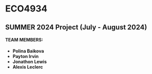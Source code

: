 # ECO4934 
## SUMMER 2024 Project (July - August 2024)

#### TEAM MEMBERS:
-  **Polina Baikova**
-  **Payton Irvin**
-  **Jonathon Lewis**
-  **Alexis Leclerc**
